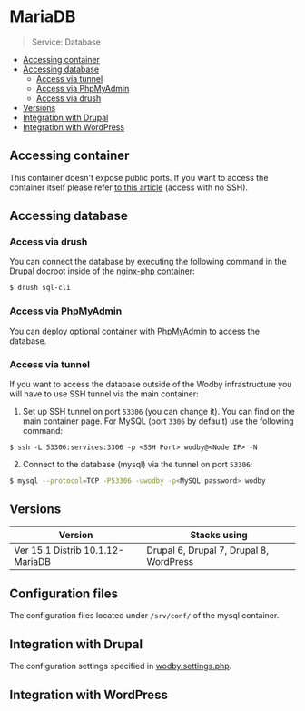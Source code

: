 # MariaDB 

> Service: Database

* [Accessing container](#accessing-container)
* [Accessing database](#accessing-database)
    * [Access via tunnel](#access-via-tunnel)
    * [Access via PhpMyAdmin](#access-via-phpmyadmin)
    * [Access via drush](#access-via-drush)
* [Versions](#versions)
* [Integration with Drupal](#integration-with-drupal)
* [Integration with WordPress](#integration-with-wordpress)

## Accessing container 

This container doesn't expose public ports. If you want to access the container itself please refer [to this article](access.md) (access with no SSH).

## Accessing database

### Access via drush

You can connect the database by executing the following command in the Drupal docroot inside of the [nginx-php container](nginx-php/README.md):

```bash
$ drush sql-cli
```

### Access via PhpMyAdmin

You can deploy optional container with [PhpMyAdmin](phpmyadmin.md) to access the database.  

### Access via tunnel

If you want to access the database outside of the Wodby infrastructure you will have to use SSH tunnel via the main container: 

1. Set up SSH tunnel on port `53306` (you can change it). You can find <SSH Port> <Node IP> on the main container page. For MySQL (port `3306` by default) use the following command:
```
$ ssh -L 53306:services:3306 -p <SSH Port> wodby@<Node IP> -N
``` 

2. Connect to the database (mysql) via the tunnel on port `53306`:
```bash
$ mysql --protocol=TCP -P53306 -uwodby -p<MySQL password> wodby
```

## Versions

| Version | Stacks using |
| -------------------------------- | --------------------------------------- |
| Ver 15.1 Distrib 10.1.12-MariaDB | Drupal 6, Drupal 7, Drupal 8, WordPress | 

## Configuration files

The configuration files located under `/srv/conf/` of the mysql container.

## Integration with Drupal

The configuration settings specified in [wodby.settings.php](../drupal/wodby-settings-php.md).

## Integration with WordPress